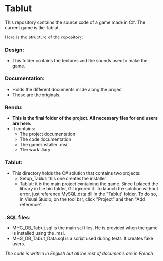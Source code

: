 # Tablut
This repository contains the source code of a game made in C#. The current game is the Tablut.

Here is the structure of the repository:

### Design:
- This folder contains the textures and the sounds used to make the game.

### Documentation:
- Holds the different documents made along the project.
- Those are the originals.

### Rendu:
- **This is the final folder of the project. All necessary files for end users are here.**
- It contains:
    - The project documentation
    - The code documentation
    - The game installer .msi
    - The work diary

### Tablut:
- This directory holds the C# solution that contains two projects:
    - Setup_Tablut: this one creates the installer
    - Tablut: it is the main project containing the game. Since I placed the library in the bin folder, Git ignored it. To launch the solution without error, just reference MySQL.data.dll in the "Tablut" folder. To do so, in Visual Studio, on the tool bar, click "Project" and then "Add reference".
    
### .SQL files:
- MHG_DB_Tablut.sql is the main sql files. He is provided when the game is installed using the .msi.
- MHG_DB_Tablut_Data.sql is a script used during tests. It creates fake users.

_The code is written in English but all the rest of documents are in French_
